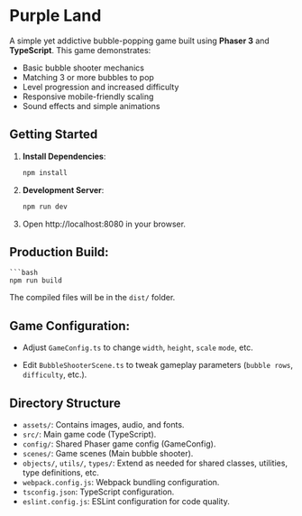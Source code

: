 # Purple Land

A simple yet addictive bubble-popping game built using **Phaser 3** and **TypeScript**. This game demonstrates:

- Basic bubble shooter mechanics
- Matching 3 or more bubbles to pop
- Level progression and increased difficulty
- Responsive mobile-friendly scaling
- Sound effects and simple animations

## Getting Started

1. **Install Dependencies**:

   ```bash
   npm install
2. **Development Server**:

    ```bash
    npm run dev

3. Open http://localhost:8080 in your browser.

## Production Build:

    ```bash
    npm run build

The compiled files will be in the `dist/` folder.

## Game Configuration:

- Adjust `GameConfig.ts` to change `width`, `height`, `scale` `mode`, etc.

- Edit `BubbleShooterScene.ts` to tweak gameplay parameters (`bubble rows`, `difficulty`, etc.).

## Directory Structure
- `assets/`: Contains images, audio, and fonts.
- `src/`: Main game code (TypeScript).
- `config/`: Shared Phaser game config (GameConfig).
- `scenes/`: Game scenes (Main bubble shooter).
- `objects/`, `utils/`, `types/`: Extend as needed for shared classes, utilities, type definitions, etc.
- `webpack.config.js`: Webpack bundling configuration.
- `tsconfig.json`: TypeScript configuration.
- `eslint.config.js`: ESLint configuration for code quality.